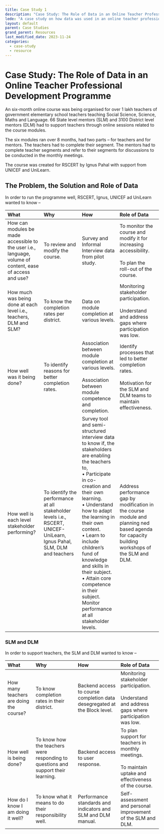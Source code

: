 ```yaml
---
title: Case Study 1
description: "Case Study: The Role of Data in an Online Teacher Professional Development Programme"
lede: "A case study on how data was used in an online teacher professional development programme of over one lakh teachers in Rajasthan."
layout: default
parent: Case Studies
grand_parent: Resources
last_modified_date: 2023-11-24
categories: 
  - case-study
  - resource
---
```


# Case Study: The Role of Data in an Online Teacher Professional Development Programme

An six-month online course was being organised for over 1 lakh teachers of government elementary school teachers teaching Social Science, Science, Maths and Language. 66 State level mentors (SLM) and 3100 District level mentors (DLM) had to support teachers through online sessions related to the course modules.  

The six modules ran over 8 months, had two parts – for teachers and for mentors. The teachers had to complete their segment. The mentors had to complete teacher segments and refer to their segments for discussions to be conducted in the monthly meetings. 

The course was created for RSCERT by Ignus Pahal with support from UNICEF and UniLearn.

## The Problem, the Solution and Role of Data

In order to run the programme well, RSCERT, Ignus, UNICEF ad UniLearn wanted to know –

|What|Why|How|Role of Data|
|:-|:-|:-|:-|
|How can modules be made accessible to the user i.e., language, volume of content, ease of access and use?|To review and modify the course.|Survey and Informal Interview data from pilot study.|To monitor the course and modify it for increasing accessibility.<br/><br/>To plan the roll-out of the course.|
|How much was being done at each level i.e., teachers, DLM and SLM?|To know the completion rates per district.|Data on module completion at various levels.|Monitoring stakeholder participation.<br/><br/>Understand and address gaps where participation was low.|
|How well was it being done?|To identify reasons for better completion rates.|Association between module completion at various levels.<br/><br/>Association between module competence and completion.|Identify processes that led to better completion rates.<br/><br/>Motivation for the SLM and DLM teams to maintain effectiveness.|
|How well is each level stakeholder performing?|To identify the performance at all stakeholder levels i.e., RSCERT, UNICEF-UniLearn, Ignus Pahal, SLM, DLM and teachers|Survey tool and semi-structured interview data to know if, the stakeholders are enabling the teachers to,<br/>• Participate in co-creation and their own learning.<br/>• Understand how to adapt the learning in their own context.<br/>• Learn to include children’s fund of knowledge and skills in their subject.<br/>• Attain core competence in their subject. Monitor performance at all stakeholder levels.|Address performance gap by modification in the course module and planning ned based agenda for capacity building workshops of the SLM and DLM.|
 
### SLM and DLM
In order to support teachers, the SLM and DLM wanted to know –

|What|Why|How|Role of Data|
|:-|:-|:-|:-|
|How many teachers are doing the course?|To know completion rates in their district.|Backend access to course completion data desegregated at the Block level.|Monitoring stakeholder participation.<br/><br/>Understand and address gaps where participation was low.|
|How well is being done?|To know how the teachers were responding to questions and support their learning.|Backend access to user response.|To plan support for teachers in monthly meetings.<br/><br/>To maintain uptake and effectiveness of the course.|
|How do I know I am doing it well?|To know what it means to do their responsibility well.|Performance standards and indicators and SLM and DLM manual.|Self-assessment and personal improvement of the SLM and DLM.|



